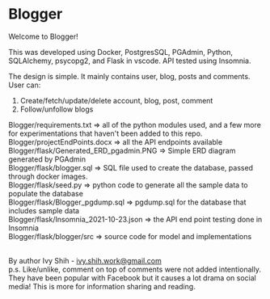 Blogger
=======


Welcome to Blogger!

This was developed using Docker, PostgresSQL, PGAdmin, Python, SQLAlchemy, psycopg2, and Flask in vscode. API tested using Insomnia.

The design is simple.  It mainly contains user, blog, posts and comments.  
User can:
1. Create/fetch/update/delete account, blog, post, comment
2. Follow/unfollow blogs

Blogger/requirements.txt =>  all of the python modules used, and a few more for experimentations that haven't been added to this repo. <br>
Blogger/projectEndPoints.docx => all the API endpoints available<br>
Blogger/flask/Generated_ERD_pgadmin.PNG =>  Simple ERD diagram generated by PGAdmin<br>
Blogger/flask/blogger.sql => SQL file used to create the database, passed through docker images.  <br>
Blogger/flask/seed.py => python code to generate all the sample data to populate the database<br>
Blogger/flask/Blogger_pgdump.sql => pgdump.sql for the database that includes sample data<br>
Blogger/flask/Insomnia_2021-10-23.json => the API end point testing done in Insomnia<br>
Blogger/flask/blogger/src => source code for model and implementations<br>
<br>


By author Ivy Shih - ivy.shih.work@gmail.com
<br>
p.s. Like/unlike, comment on top of comments were not added intentionally.  They have been popular with Facebook but it causes a lot drama on social media!
This is more for information sharing and reading. 

